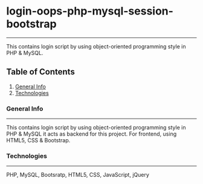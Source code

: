 # login-oops-php-mysql-session-bootstrap
***
This contains login script by using object-oriented programming style in PHP & MySQL. 

## Table of Contents
1. [General Info](#general-info)
2. [Technologies](#technologies)

### General Info
***
This contains login script by using object-oriented programming style in PHP & MySQL it acts as backend for this project. For frontend, using HTML5, CSS & Bootstrap.

### Technologies
***
PHP, MySQL, Bootsratp, HTML5, CSS, JavaScript, jQuery

